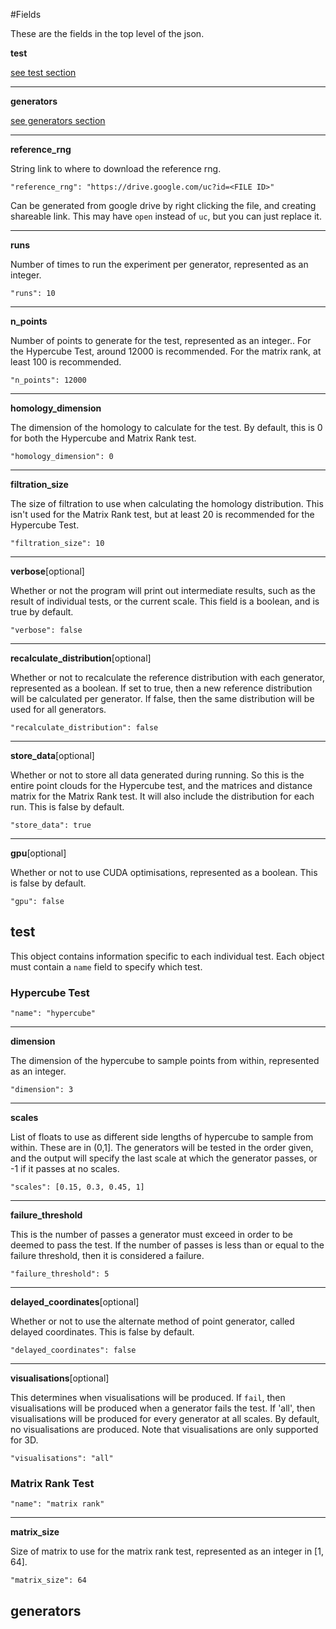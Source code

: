 #Fields

These are the fields in the top level of the json.

**test** 

[see test section](#test)

___

**generators**

[see generators section](#generators)
___

**reference_rng** 

String link to where to download the reference rng.
```metadata json
"reference_rng": "https://drive.google.com/uc?id=<FILE ID>"
```
Can be generated from google drive by right clicking the file, and creating shareable link.
This may have ```open``` instead of ```uc```, but you can just replace it.
___

**runs**

Number of times to run the experiment per generator, represented as an integer.
```metadata json
"runs": 10
```
___

**n_points**

Number of points to generate for the test, represented as an integer.. For the Hypercube Test, around 12000 is recommended.
For the matrix rank, at least 100 is recommended.
```metadata json
"n_points": 12000
```
___
**homology_dimension**

The dimension of the homology to calculate for the test. By default, this is 0 for both the Hypercube and Matrix Rank test.
```metadata json
"homology_dimension": 0
```
___
**filtration_size**

The size of filtration to use when calculating the homology distribution. This isn't used for the Matrix Rank test,
but at least 20 is recommended for the Hypercube Test.
```metadata json
"filtration_size": 10
```
___
**verbose**\[optional]

Whether or not the program will print out intermediate results, such as the result of individual tests, or the current scale.
This field is a boolean, and is true by default.
```metadata json
"verbose": false
```
___
**recalculate_distribution**\[optional]

Whether or not to recalculate the reference distribution with each generator, represented as a boolean.
If set to true, then a new reference distribution will be calculated per generator.
If false, then the same distribution will be used for all generators.
```metadata json
"recalculate_distribution": false
```
___
**store_data**\[optional]

Whether or not to store all data generated during running. So this is the entire point clouds for the Hypercube test,
and the matrices and distance matrix for the Matrix Rank test. It will also include the distribution for each run.
This is false by default.
```metadata json
"store_data": true
```
___
**gpu**\[optional]

Whether or not to use CUDA optimisations, represented as a boolean. This is false by default.
```metadata json
"gpu": false
```

## test
This object contains information specific to each individual test. Each object must contain a ```name```
field to specify which test.
### Hypercube Test
```metadata json
"name": "hypercube"
```
___
**dimension**

The dimension of the hypercube to sample points from within, represented as an integer.
```metadata json
"dimension": 3
```
___
**scales**

List of floats to use as different side lengths of hypercube to sample from within. 
These are in (0,1]. The generators will be tested in the order given, and the output will specify
the last scale at which the generator passes, or -1 if it passes at no scales.
```metadata json
"scales": [0.15, 0.3, 0.45, 1]
```
___
**failure_threshold**

This is the number of passes a generator must exceed in order to be deemed to pass the test.
If the number of passes is less than or equal to the failure threshold, then it is considered a failure.
```metadata json
"failure_threshold": 5
```
___
**delayed_coordinates**\[optional]

Whether or not to use the alternate method of point generator, called delayed coordinates.
This is false by default.
```metadata json
"delayed_coordinates": false
```
___
**visualisations**\[optional]

This determines when visualisations will be produced. If `fail`, then visualisations will be produced when
a generator fails the test. If 'all', then visualisations will be produced for every generator at all scales.
By default, no visualisations are produced. Note that visualisations are only supported for 3D.
```metadata json
"visualisations": "all"
```
### Matrix Rank Test
```metadata json
"name": "matrix rank"
```
___
**matrix_size**

Size of matrix to use for the matrix rank test, represented as an integer in \[1, 64].
```metadata json
"matrix_size": 64
```
## generators

